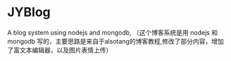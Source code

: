 # JYBlog
A blog system using nodejs and mongodb, （这个博客系统是用 nodejs 和 mongodb 写的，主要思路是来自于alsotang的博客教程,修改了部分内容，增加了富文本编辑器，以及图片表情上传）
